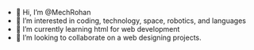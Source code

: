 - 👋 Hi, I’m @MechRohan
- 👀 I’m interested in coding, technology, space, robotics, and languages
- 🌱 I’m currently learning html for web development
- 💞️ I’m looking to collaborate on a web designing projects.
<!---
MechRohan/MechRohan is a ✨ special ✨ repository because its `README.md` (this file) appears on your GitHub profile.
You can click the Preview link to take a look at your changes.
--->
